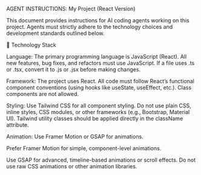 AGENT INSTRUCTIONS: My Project (React Version)

This document provides instructions for AI coding agents working on this project. Agents must strictly adhere to the technology choices and development standards outlined below.

🧠 Technology Stack

Language: The primary programming language is JavaScript (React).
All new features, bug fixes, and refactors must use JavaScript.
If a file uses .ts or .tsx, convert it to .js or .jsx before making changes.

Framework: The project uses React.
All code must follow React’s functional component conventions (using hooks like useState, useEffect, etc.).
Class components are not allowed.

Styling: Use Tailwind CSS for all component styling.
Do not use plain CSS, inline styles, CSS modules, or other frameworks (e.g., Bootstrap, Material UI).
Tailwind utility classes should be applied directly in the className attribute.

Animation: Use Framer Motion or GSAP for animations.

Prefer Framer Motion for simple, component-level animations.

Use GSAP for advanced, timeline-based animations or scroll effects.
Do not use raw CSS animations or other animation libraries.